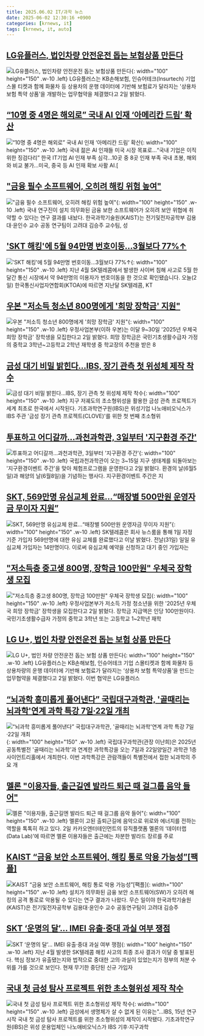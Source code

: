 ```yaml
---
title: 2025.06.02 IT/과학 뉴스
date: 2025-06-02 12:30:16 +0900
categories: [krnews, it]
tags: [krnews, it, auto]
---
```

## [LG유플러스, 법인차량 안전운전 돕는 보험상품 만든다](https://n.news.naver.com/mnews/article/030/0003317939)

![LG유플러스, 법인차량 안전운전 돕는 보험상품 만든다](https://mimgnews.pstatic.net/image/origin/030/2025/06/02/3317939.jpg?type=nf220_150){: width="100" height="150" .w-10 .left}
LG유플러스는 KB손해보험, 인슈어테크(Insurtech) 기업 스몰 티켓과 함께 화물차 등 상용차의 운행 데이터에 기반해 보험료가 달라지는 '상용차 보험 특약 상품'을 개발하는 업무협약을 체결했다고 2일 밝혔다.

## [“10명 중 4명은 해외로” 국내 AI 인재 ‘아메리칸 드림’ 확산](https://n.news.naver.com/mnews/article/016/0002479628)

![“10명 중 4명은 해외로” 국내 AI 인재 ‘아메리칸 드림’ 확산](https://mimgnews.pstatic.net/image/origin/016/2025/06/02/2479628.jpg?type=nf220_150){: width="100" height="150" .w-10 .left}
국내 젊은 AI 인재들 미국 시장 목표로…“국내 기업은 이직 위한 징검다리” 한국 IT기업 AI 인재 부족 심각…10곳 중 8곳 인재 부족 국내 초봉, 해외와 비교 불가…미국, 중국 등 AI 인재 확보 사활 AI.[

## ["금융 필수 소프트웨어, 오히려 해킹 위험 높여"](https://n.news.naver.com/mnews/article/421/0008288832)

!["금융 필수 소프트웨어, 오히려 해킹 위험 높여"](https://mimgnews.pstatic.net/image/origin/421/2025/06/02/8288832.jpg?type=nf220_150){: width="100" height="150" .w-10 .left}
국내 연구진이 설치 의무화된 금융 보한 소프트웨어가 오히려 보안 위협에 취약할 수 있다는 연구 결과를 내놨다. 한국과학기술원(KAIST)는 전기및전자공학부 김용대·윤인수 교수 공동 연구팀이 고려대 김승주 교수팀, 성

## ['SKT 해킹'에 5월 94만명 번호이동…3월보다 77%↑](https://n.news.naver.com/mnews/article/422/0000745928)

!['SKT 해킹'에 5월 94만명 번호이동…3월보다 77%↑](https://mimgnews.pstatic.net/image/origin/422/2025/06/02/745928.jpg?type=nf220_150){: width="100" height="150" .w-10 .left}
지난 4월 SK텔레콤에서 발생한 사이버 침해 사고로 5월 한 달간 통신 시장에서 약 94만명의 이용자가 번호이동을 한 것으로 확인됐습니다. 오늘(2일) 한국통신사업자연합회(KTOA)에 따르면 지난달 SK텔레콤, KT

## [우본 "저소득 청소년 800명에게 '희망 장학금' 지원"](https://n.news.naver.com/mnews/article/277/0005601932)

![우본 "저소득 청소년 800명에게 '희망 장학금' 지원"](https://mimgnews.pstatic.net/image/origin/277/2025/06/02/5601932.jpg?type=nf220_150){: width="100" height="150" .w-10 .left}
우정사업본부(이하 우본)는 이달 9~30일 '2025년 우체국 희망 장학금' 장학생을 모집한다고 2일 밝혔다. 희망 장학금은 국민기초생활수급자 가정의 중학교 3학년~고등학교 2학년 재학생 중 학교장의 추천을 받은 8

## [금성 대기 비밀 밝힌다…IBS, 장기 관측 첫 위성체 제작 착수](https://n.news.naver.com/mnews/article/584/0000032652)

![금성 대기 비밀 밝힌다…IBS, 장기 관측 첫 위성체 제작 착수](https://mimgnews.pstatic.net/image/origin/584/2025/06/02/32652.jpg?type=nf220_150){: width="100" height="150" .w-10 .left}
지구 저궤도의 초소형위성을 활용한 금성 관측 프로젝트가 세계 최초로 한국에서 시작된다. 기초과학연구원(IBS)은 위성기업 나노애비오닉스가 IBS 주관 '금성 장기 관측 프로젝트(CLOVE)'를 위한 첫 번째 초소형위

## [투표하고 어디갈까…과천과학관, 3일부터 '지구환경 주간'](https://n.news.naver.com/mnews/article/008/0005202422)

![투표하고 어디갈까…과천과학관, 3일부터 '지구환경 주간'](https://mimgnews.pstatic.net/image/origin/008/2025/06/02/5202422.jpg?type=nf220_150){: width="100" height="150" .w-10 .left}
국립과천과학관이 오는 3~15일 지구 생태계를 되돌아보는 '지구환경이벤트 주간'을 맞아 체험프로그램을 운영한다고 2일 밝혔다. 환경의 날(6월5일)과 해양의 날(6월8일)을 기념하는 행사다. 지구환경이벤트 주간은 지

## [SKT, 569만명 유심교체 완료…“매장별 500만원 운영자금 무이자 지원”](https://n.news.naver.com/mnews/article/138/0002197750)

![SKT, 569만명 유심교체 완료…“매장별 500만원 운영자금 무이자 지원”](https://mimgnews.pstatic.net/image/origin/138/2025/06/01/2197750.jpg?type=nf220_150){: width="100" height="150" .w-10 .left}
SK텔레콤은 회사 뉴스룸을 통해 1일 자정 기준 가입자 569만명에 대한 유심 교체를 완료했다고 이날 밝혔다. 전날(31일) 일일 유심교체 가입자는 14만명이다. 이로써 유심교체 예약을 신청하고 대기 중인 가입자는

## ["저소득층 중고생 800명, 장학금 100만원" 우체국 장학생 모집](https://n.news.naver.com/mnews/article/008/0005202425)

!["저소득층 중고생 800명, 장학금 100만원" 우체국 장학생 모집](https://mimgnews.pstatic.net/image/origin/008/2025/06/02/5202425.jpg?type=nf220_150){: width="100" height="150" .w-10 .left}
우정사업본부가 저소득 가정 청소년을 위한 '2025년 우체국 희망 장학금' 장학생을 모집한다고 2일 밝혔다. 장학금 지급액은 인당 100만원이다. 국민기초생활수급자 가정의 중학교 3학년 또는 고등학교 1~2학년 재학

## [LG U+, 법인 차량 안전운전 돕는 보험 상품 만든다](https://n.news.naver.com/mnews/article/014/0005357792)

![LG U+, 법인 차량 안전운전 돕는 보험 상품 만든다](https://mimgnews.pstatic.net/image/origin/014/2025/06/02/5357792.jpg?type=nf220_150){: width="100" height="150" .w-10 .left}
LG유플러스는 KB손해보험, 인슈어테크 기업 스몰티켓과 함께 화물차 등 상용차량의 운행 데이터에 기반해 보험료가 달라지는 ‘상용차 보험 특약상품’을 만드는 업무협약을 체결했다고 2일 밝혔다. 이번 협약은 LG유플러스

## [“뇌과학 흥미롭게 풀어낸다” 국립대구과학관, '골때리는 뇌과학'연계 과학 특강 7일·22일 개최](https://n.news.naver.com/mnews/article/030/0003317970)

![“뇌과학 흥미롭게 풀어낸다” 국립대구과학관, '골때리는 뇌과학'연계 과학 특강 7일·22일 개최](https://mimgnews.pstatic.net/image/origin/030/2025/06/02/3317970.jpg?type=nf220_150){: width="100" height="150" .w-10 .left}
국립대구과학관(관장 이난희)은 2025년 공동특별전 '골때리는 뇌과학'과 연계한 과학특강을 오는 7일과 22일양일간 과학관 1층 사이언트리홀에서 개최한다. 이번 과학특강은 관람객들이 특별전에서 접한 뇌과학의 주요 개

## [멜론 "이용자들, 출근길엔 발라드 퇴근 때 걸그룹 음악 들어"](https://n.news.naver.com/mnews/article/018/0006029455)

![멜론 "이용자들, 출근길엔 발라드 퇴근 때 걸그룹 음악 들어"](https://mimgnews.pstatic.net/image/origin/018/2025/06/02/6029455.jpg?type=nf220_150){: width="100" height="150" .w-10 .left}
멜론이 고된 출퇴근길에 음악으로 위로와 에너지를 전하는 역할을 톡톡히 하고 있다. 2일 카카오엔터테인먼트의 뮤직플랫폼 멜론의 ‘데이터랩(Data Lab)’에 따르면 멜론 이용자들은 출근에는 차분한 발라드 장르를 주로

## [KAIST “금융 보안 소프트웨어, 해킹 통로 악용 가능성”[팩플]](https://n.news.naver.com/mnews/article/025/0003445237)

![KAIST “금융 보안 소프트웨어, 해킹 통로 악용 가능성”[팩플]](https://mimgnews.pstatic.net/image/origin/025/2025/06/02/3445237.jpg?type=nf220_150){: width="100" height="150" .w-10 .left}
설치가 의무화된 금융 보안 소프트웨어(SW)가 오히려 해킹의 공격 통로로 악용될 수 있다는 연구 결과가 나왔다. 무슨 일이야 한국과학기술원(KAIST)은 전기및전자공학부 김용대·윤인수 교수 공동연구팀이 고려대 김승주

## [SKT ‘운명의 달’… IMEI 유출·중대 과실 여부 쟁점](https://n.news.naver.com/mnews/article/005/0001780323)

![SKT ‘운명의 달’… IMEI 유출·중대 과실 여부 쟁점](https://mimgnews.pstatic.net/image/origin/005/2025/06/02/1780323.jpg?type=nf220_150){: width="100" height="150" .w-10 .left}
지난 4월 발생한 SK텔레콤 해킹 사고의 최종 조사 결과가 이달 중 발표된다. 핵심 정보가 유출됐는지와 법적으로 중대한 고의·과실이 있었는지가 정부의 처분 수위를 가를 것으로 보인다. 현재 무기한 중단된 신규 가입자

## [국내 첫 금성 탐사 프로젝트 위한 초소형위성 제작 착수](https://n.news.naver.com/mnews/article/001/0015426085)

![국내 첫 금성 탐사 프로젝트 위한 초소형위성 제작 착수](https://mimgnews.pstatic.net/image/origin/001/2025/06/02/15426085.jpg?type=nf220_150){: width="100" height="150" .w-10 .left}
금성에서 생명체가 살 수 없게 된 이유는"…IBS, 15년 연구 시작 국내 첫 금성 탐사 프로젝트를 위한 초소형위성의 제작이 시작됐다. 기초과학연구원(IBS)은 위성 운용업체인 나노애비오닉스가 IBS 기후·지구과학

